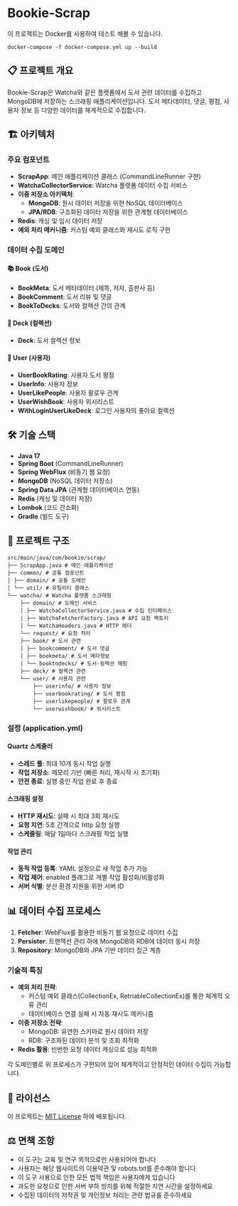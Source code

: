 # Bookie-Scrap

이 프로젝트는 Docker를 사용하여 테스트 해볼 수 있습니다.

```
docker-compose -f docker-compose.yml up --build
```

## 📋 프로젝트 개요

Bookie-Scrap은 Watcha와 같은 플랫폼에서 도서 관련 데이터를 수집하고 MongoDB에 저장하는 스크래핑 애플리케이션입니다. 도서 메타데이터, 댓글, 평점, 사용자 정보 등 다양한 데이터를 체계적으로 수집합니다.

## 🏗️ 아키텍처

### 주요 컴포넌트

- **ScrapApp**: 메인 애플리케이션 클래스 (CommandLineRunner 구현)
- **WatchaCollectorService**: Watcha 플랫폼 데이터 수집 서비스
- **이중 저장소 아키텍처**:
  - **MongoDB**: 원시 데이터 저장을 위한 NoSQL 데이터베이스
  - **JPA/RDB**: 구조화된 데이터 저장을 위한 관계형 데이터베이스
- **Redis**: 캐싱 및 임시 데이터 저장
- **예외 처리 메커니즘**: 커스텀 예외 클래스와 재시도 로직 구현

### 데이터 수집 도메인

#### 📚 Book (도서)
- **BookMeta**: 도서 메타데이터 (제목, 저자, 출판사 등)
- **BookComment**: 도서 리뷰 및 댓글
- **BookToDecks**: 도서와 컬렉션 간의 관계

#### 📑 Deck (컬렉션)
- **Deck**: 도서 컬렉션 정보

#### 👤 User (사용자)
- **UserBookRating**: 사용자 도서 평점
- **UserInfo**: 사용자 정보
- **UserLikePeople**: 사용자 팔로우 관계
- **UserWishBook**: 사용자 위시리스트
- **WithLoginUserLikeDeck**: 로그인 사용자의 좋아요 컬렉션

## 🛠️ 기술 스택

- **Java 17**
- **Spring Boot** (CommandLineRunner)
- **Spring WebFlux** (비동기 웹 요청)
- **MongoDB** (NoSQL 데이터 저장소)
- **Spring Data JPA** (관계형 데이터베이스 연동)
- **Redis** (캐싱 및 데이터 저장)
- **Lombok** (코드 간소화)
- **Gradle** (빌드 도구)

## 📁 프로젝트 구조
```
src/main/java/com/bookie/scrap/
├── ScrapApp.java # 메인 애플리케이션
├── common/ # 공통 컴포넌트
│ ├── domain/ # 공통 도메인
│ └── util/ # 유틸리티 클래스
└── watcha/ # Watcha 플랫폼 스크래핑
    ├── domain/ # 도메인 서비스
    │ ├── WatchaCollectorService.java # 수집 인터페이스
    │ ├── WatchaFetcherFactory.java # API 요청 팩토리
    │ └── WatchaHeaders.java # HTTP 헤더
    └── request/ # 요청 처리
    ├── book/ # 도서 관련
    │ ├── bookcomment/ # 도서 댓글
    │ ├── bookmeta/ # 도서 메타정보
    │ └── booktodecks/ # 도서-컬렉션 매핑
    ├── deck/ # 컬렉션 관련
    └── user/ # 사용자 관련
        ├── userinfo/ # 사용자 정보
        ├── userbookrating/ # 도서 평점
        ├── userlikepeople/ # 팔로우 관계
        └── userwishbook/ # 위시리스트
```
### 설정 (application.yml)

#### Quartz 스케줄러
- **스레드 풀**: 최대 10개 동시 작업 실행
- **작업 저장소**: 메모리 기반 (빠른 처리, 재시작 시 초기화)
- **안전 종료**: 실행 중인 작업 완료 후 종료

#### 스크래핑 설정
- **HTTP 재시도**: 실패 시 최대 3회 재시도
- **요청 지연**: 5초 간격으로 http 요청 실행
- **스케줄링**: 매달 1일마다 스크래핑 작업 실행

#### 작업 관리
- **동적 작업 등록**: YAML 설정으로 새 작업 추가 가능
- **작업 제어**: enabled 플래그로 개별 작업 활성화/비활성화
- **서버 식별**: 분산 환경 지원을 위한 서버 ID

## 📊 데이터 수집 프로세스

1. **Fetcher**: WebFlux를 활용한 비동기 웹 요청으로 데이터 수집
2. **Persister**: 트랜잭션 관리 하에 MongoDB와 RDB에 데이터 동시 저장
3. **Repository**: MongoDB와 JPA 기반 데이터 접근 계층

### 기술적 특징
- **예외 처리 전략**: 
  - 커스텀 예외 클래스(CollectionEx, RetriableCollectionEx)를 통한 체계적 오류 관리
  - 데이터베이스 연결 실패 시 자동 재시도 메커니즘
- **이중 저장소 전략**: 
  - MongoDB: 유연한 스키마로 원시 데이터 저장
  - RDB: 구조화된 데이터 분석 및 조회 최적화
- **Redis 활용**: 빈번한 요청 데이터 캐싱으로 성능 최적화

각 도메인별로 위 프로세스가 구현되어 있어 체계적이고 안정적인 데이터 수집이 가능합니다.

## 📝 라이선스

이 프로젝트는 [MIT License](LICENSE) 하에 배포됩니다.

## ⚖️ 면책 조항

- 이 도구는 교육 및 연구 목적으로만 사용되어야 합니다
- 사용자는 해당 웹사이트의 이용약관 및 robots.txt를 준수해야 합니다
- 이 도구 사용으로 인한 모든 법적 책임은 사용자에게 있습니다
- 과도한 요청으로 인한 서버 부하 방지를 위해 적절한 지연 시간을 설정하세요
- 수집된 데이터의 저작권 및 개인정보 처리는 관련 법규를 준수하세요

